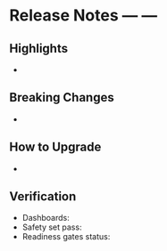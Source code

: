 # Release Notes — <VERSION> — <DATE>

## Highlights
- 

## Breaking Changes
- 

## How to Upgrade
- 

## Verification
- Dashboards: 
- Safety set pass:
- Readiness gates status:
